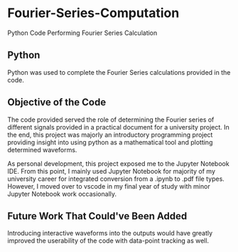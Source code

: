 # Fourier-Series-Computation
Python Code Performing Fourier Series Calculation

## Python
Python was used to complete the Fourier Series calculations provided in the code.

## Objective of the Code
The code provided served the role of determining the Fourier series of different signals provided in a practical document for a university project. In the end, this project was majorly an introductory programming project providing insight into using python as a mathematical tool and plotting determined waveforms. 

As personal development, this project exposed me to the Jupyter Notebook IDE. From this point, I mainly used Jupyter Notebook for majority of my university career for integrated conversion from a .ipynb to .pdf file types. However, I moved over to vscode in my final year of study with minor Jupyter Notebook work occasionally.

## Future Work That Could've Been Added
Introducing interactive waveforms into the outputs would have greatly improved the userability of the code with data-point tracking as well.

